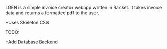 LGEN is a simple invoice creator webapp written in Racket.  It takes invoice data and returns a formatted pdf to the user.

+Uses Skeleton CSS

TODO:

+Add Database Backend
